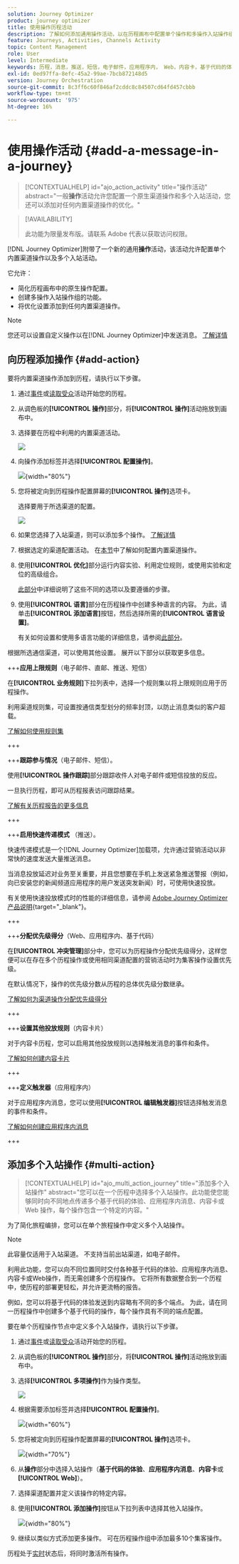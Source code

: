 ```yaml
---
solution: Journey Optimizer
product: journey optimizer
title: 使用操作历程活动
description: 了解如何添加通用操作活动，以在历程画布中配置单个操作和多操作入站操作组。
feature: Journeys, Activities, Channels Activity
topic: Content Management
role: User
level: Intermediate
keywords: 历程，消息，推送，短信，电子邮件，应用程序内， Web，内容卡，基于代码的体验
exl-id: 0ed97ffa-8efc-45a2-99ae-7bcb872148d5
version: Journey Orchestration
source-git-commit: 8c3ff6c60f846af2cddc8c84507cd64fd457cbbb
workflow-type: tm+mt
source-wordcount: '975'
ht-degree: 16%

---
```


# 使用操作活动 {#add-a-message-in-a-journey}

>[!CONTEXTUALHELP]
>id="ajo_action_activity"
>title="操作活动"
>abstract="一般&#x200B;**操作**&#x200B;活动允许您配置一个原生渠道操作和多个入站活动，您还可以添加对任何内置渠道操作的优化。"

>[!AVAILABILITY]
>
>此功能为限量发布版。请联系 Adobe 代表以获取访问权限。

[!DNL Journey Optimizer]附带了一个新的通用&#x200B;**操作**&#x200B;活动，该活动允许配置单个内置渠道操作以及多个入站活动。

它允许：

* 简化历程画布中的原生操作配置。
* 创建多操作入站操作组的功能。
* 将优化设置添加到任何内置渠道操作。

>[!NOTE]
>
>您还可以设置自定义操作以在[!DNL Journey Optimizer]中发送消息。 [了解详情](#recommendation)

## 向历程添加操作  {#add-action}

要将内置渠道操作添加到历程，请执行以下步骤。

1. 通过[事件](general-events.md)或[读取受众](read-audience.md)活动开始您的历程。

1. 从调色板的&#x200B;**[!UICONTROL 操作]**&#x200B;部分，将&#x200B;**[!UICONTROL 操作]**&#x200B;活动拖放到画布中。

1. 选择要在历程中利用的内置渠道活动。

   ![](assets/journey-action-type-cbe.png)

1. 向操作添加标签并选择&#x200B;**[!UICONTROL 配置操作]**。

   ![](assets/journey-action-configure.png){width="80%"}

1. 您将被定向到历程操作配置屏幕的&#x200B;**[!UICONTROL 操作]**&#x200B;选项卡。

   选择要用于所选渠道的配置。

   ![](assets/journey-action-actions-tab.png)

1. 如果您选择了入站渠道，则可以添加多个操作。 [了解详情](#multi-action)

1. 根据选定的渠道配置活动。 在[本节](journeys-message.md)中了解如何配置内置渠道操作。

1. 使用&#x200B;**[!UICONTROL 优化]**&#x200B;部分运行内容实验、利用定位规则，或使用实验和定位的高级组合。

   [此部分](../campaigns/campaigns-message-optimization.md)中详细说明了这些不同的选项以及要遵循的步骤。

1. 使用&#x200B;**[!UICONTROL 语言]**&#x200B;部分在历程操作中创建多种语言的内容。 为此，请单击&#x200B;**[!UICONTROL 添加语言]**&#x200B;按钮，然后选择所需的&#x200B;**[!UICONTROL 语言设置]**。

   有关如何设置和使用多语言功能的详细信息，请参阅[此部分](../content-management/multilingual-gs.md)。

根据所选通信渠道，可以使用其他设置。 展开以下部分以获取更多信息。

+++**应用上限规则**（电子邮件、直邮、推送、短信）

在&#x200B;**[!UICONTROL 业务规则]**&#x200B;下拉列表中，选择一个规则集以将上限规则应用于历程操作。

利用渠道规则集，可设置按通信类型划分的频率封顶，以防止消息类似的客户超载。

[了解如何使用规则集](../conflict-prioritization/rule-sets.md)

+++

+++**跟踪参与情况**（电子邮件、短信）。

使用&#x200B;**[!UICONTROL 操作跟踪]**&#x200B;部分跟踪收件人对电子邮件或短信投放的反应。

一旦执行历程，即可从历程报表访问跟踪结果。

[了解有关历程报告的更多信息](../reports/journey-global-report-cja.md)

+++

+++**启用快速传递模式** （推送）。

快速传递模式是一个[!DNL Journey Optimizer]加载项，允许通过营销活动以非常快的速度发送大量推送消息。

当消息投放延迟对业务至关重要，并且您想要在手机上发送紧急推送警报（例如，向已安装您的新闻频道应用程序的用户发送突发新闻）时，可使用快速投放。

有关使用快速投放模式时的性能的详细信息，请参阅 [Adobe Journey Optimizer 产品说明](https://helpx.adobe.com/cn/legal/product-descriptions/adobe-journey-optimizer.html){target="_blank"}。

+++

+++**分配优先级得分**（Web、应用程序内、基于代码）

在&#x200B;**[!UICONTROL 冲突管理]**&#x200B;部分中，您可以为历程操作分配优先级得分，这样您便可以在存在多个历程操作或使用相同渠道配置的营销活动时为集客操作设置优先级。

在默认情况下，操作的优先级分数从历程的总体优先级分数继承。

[了解如何为渠道操作分配优先级得分](../conflict-prioritization/priority-scores.md#priority-action)

+++

+++**设置其他投放规则**（内容卡片）

对于内容卡历程，您可以启用其他投放规则以选择触发消息的事件和条件。

[了解如何创建内容卡片](../content-card/create-content-card.md)

+++

+++**定义触发器**（应用程序内）

对于应用程序内消息，您可以使用&#x200B;**[!UICONTROL 编辑触发器]**&#x200B;按钮选择触发消息的事件和条件。

[了解如何创建应用程序内消息](../in-app/create-in-app.md)

+++

## 添加多个入站操作 {#multi-action}

>[!CONTEXTUALHELP]
>id="ajo_multi_action_journey"
>title="添加多个入站操作"
>abstract="您可以在一个历程中选择多个入站操作。此功能使您能够同时向不同地点传递多个基于代码的体验、应用程序内消息、内容卡或 Web 操作，每个操作包含一个特定的内容。"

为了简化旅程编排，您可以在单个旅程操作中定义多个入站操作。

>[!NOTE]
>
>此容量仅适用于入站渠道。 不支持当前出站渠道，如电子邮件。

利用此功能，您可以向不同位置同时交付各种基于代码的体验、应用程序内消息、内容卡或Web操作，而无需创建多个历程操作。 它将所有数据整合到一个历程中，使历程的部署更轻松，并允许更流畅的报告。

例如，您可以将基于代码的体验发送到内容略有不同的多个端点。 为此，请在同一历程操作中创建多个基于代码的操作，每个操作具有不同的端点配置。

要在单个历程操作节点中定义多个入站操作，请执行以下步骤。

1. 通过[事件](general-events.md)或[读取受众](read-audience.md)活动开始您的历程。

1. 从调色板的&#x200B;**[!UICONTROL 操作]**&#x200B;部分，将&#x200B;**[!UICONTROL 操作]**&#x200B;活动拖放到画布中。

1. 选择&#x200B;**[!UICONTROL 多项操作]**&#x200B;作为操作类型。

   ![](assets/journey-multi-action.png)

1. 根据需要添加标签并选择&#x200B;**[!UICONTROL 配置操作]**。

   ![](assets/journey-multi-action-configure.png){width="60%"}

1. 您将被定向到历程操作配置屏幕的&#x200B;**[!UICONTROL 操作]**&#x200B;选项卡。

   ![](assets/journey-multi-action-configuration.png){width="70%"}

1. 从&#x200B;**操作**&#x200B;部分中选择入站操作（**基于代码的体验**、**应用程序内消息**、**内容卡**&#x200B;或&#x200B;**[!UICONTROL Web]**）。

1. 选择渠道配置并定义该操作的特定内容。

1. 使用&#x200B;**[!UICONTROL 添加操作]**&#x200B;按钮从下拉列表中选择其他入站操作。

   ![](assets/journey-multi-action-add.png){width="80%"}

1. 继续以类似方式添加更多操作。 可在历程操作组中添加最多10个集客操作。

历程处于[实时](publishing-the-journey.md)状态后，将同时激活所有操作。
<!--
## Next steps {#next}

Once your action is configured, you can design its content. [Learn more]-->
